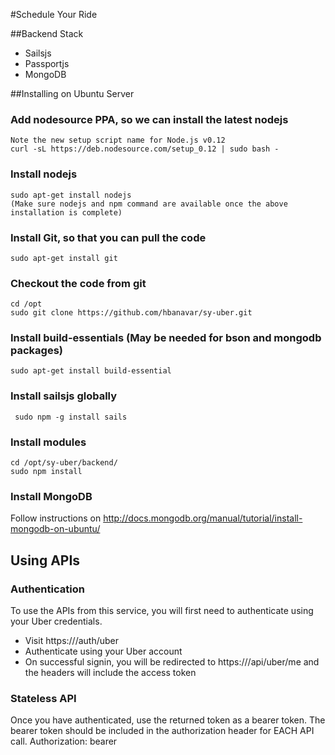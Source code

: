 
#Schedule Your Ride

##Backend Stack
* Sailsjs
* Passportjs
* MongoDB

##Installing on Ubuntu Server

### Add nodesource PPA, so we can install the latest nodejs
```
Note the new setup script name for Node.js v0.12
curl -sL https://deb.nodesource.com/setup_0.12 | sudo bash -
```
### Install nodejs
```
sudo apt-get install nodejs
(Make sure nodejs and npm command are available once the above installation is complete)
```

### Install Git, so that you can pull the code
``` sudo apt-get install git ```

### Checkout the code from git
```
cd /opt
sudo git clone https://github.com/hbanavar/sy-uber.git
```
### Install build-essentials (May be needed for bson and mongodb packages)
``` sudo apt-get install build-essential ```

### Install sailsjs globally
``` sudo npm -g install sails```

### Install modules
```
cd /opt/sy-uber/backend/
sudo npm install
```

### Install MongoDB
Follow instructions on http://docs.mongodb.org/manual/tutorial/install-mongodb-on-ubuntu/

## Using APIs ##
### Authentication ###
To use the APIs from this service, you will first need to authenticate using your Uber credentials. 
* Visit https://<host>/auth/uber
* Authenticate using your Uber account
* On successful signin, you will be redirected to https://<host>/api/uber/me and the headers will include the access token

### Stateless API ###
Once you have authenticated, use the returned token as a bearer token. The bearer token should be included in the authorization header for EACH API call.
 Authorization: bearer <token>



